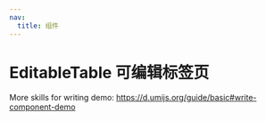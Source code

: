 ```yaml
---
nav:
  title: 组件
---
```


# EditableTable 可编辑标签页

<code src="./demo-1.jsx"></code>

More skills for writing demo: https://d.umijs.org/guide/basic#write-component-demo
